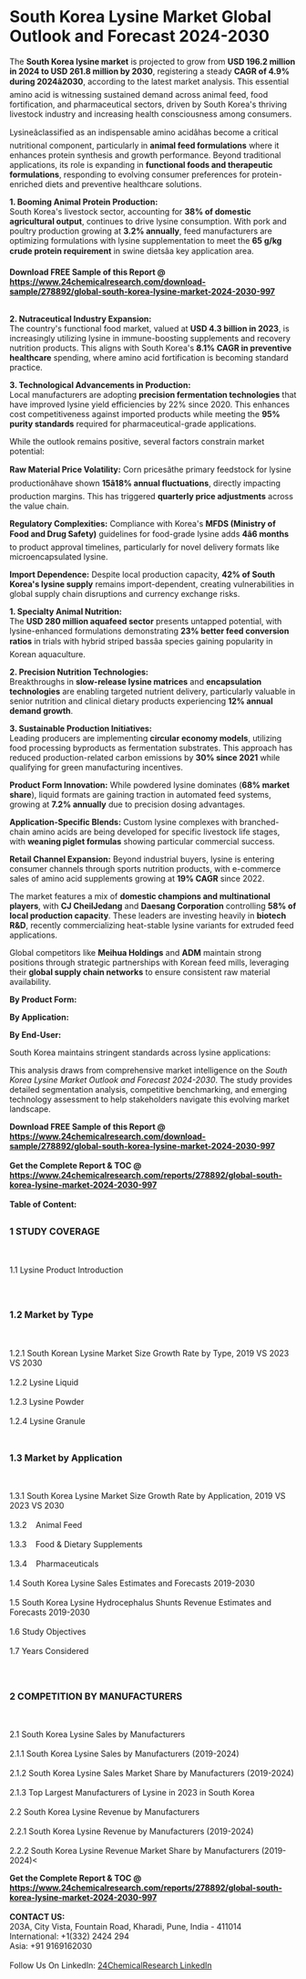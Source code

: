 <h1>South Korea Lysine  Market Global Outlook and Forecast 2024-2030</h1><p>The <strong>South Korea lysine market</strong> is projected to grow from <strong>USD 196.2 million in 2024 to USD 261.8 million by 2030</strong>, registering a steady <strong>CAGR of 4.9% during 2024â2030</strong>, according to the latest market analysis. This essential amino acid is witnessing sustained demand across animal feed, food fortification, and pharmaceutical sectors, driven by South Korea's thriving livestock industry and increasing health consciousness among consumers.</p><p>Lysineâclassified as an indispensable amino acidâhas become a critical nutritional component, particularly in <strong>animal feed formulations</strong> where it enhances protein synthesis and growth performance. Beyond traditional applications, its role is expanding in <strong>functional foods and therapeutic formulations</strong>, responding to evolving consumer preferences for protein-enriched diets and preventive healthcare solutions.</p><p><strong>1. Booming Animal Protein Production:</strong><br>
South Korea's livestock sector, accounting for <strong>38% of domestic agricultural output</strong>, continues to drive lysine consumption. With pork and poultry production growing at <strong>3.2% annually</strong>, feed manufacturers are optimizing formulations with lysine supplementation to meet the <strong>65 g/kg crude protein requirement</strong> in swine dietsâa key application area.</p><div><b>Download FREE Sample of this Report @ 
            <a href="https://www.24chemicalresearch.com/download-sample/278892/global-south-korea-lysine-market-2024-2030-997">
            https://www.24chemicalresearch.com/download-sample/278892/global-south-korea-lysine-market-2024-2030-997</a></b></div><br><p><strong>2. Nutraceutical Industry Expansion:</strong><br>
The country's functional food market, valued at <strong>USD 4.3 billion in 2023</strong>, is increasingly utilizing lysine in immune-boosting supplements and recovery nutrition products. This aligns with South Korea's <strong>8.1% CAGR in preventive healthcare</strong> spending, where amino acid fortification is becoming standard practice.</p><p><strong>3. Technological Advancements in Production:</strong><br>
Local manufacturers are adopting <strong>precision fermentation technologies</strong> that have improved lysine yield efficiencies by 22% since 2020. This enhances cost competitiveness against imported products while meeting the <strong>95% purity standards</strong> required for pharmaceutical-grade applications.</p><p>While the outlook remains positive, several factors constrain market potential:</p><p><strong>Raw Material Price Volatility:</strong> Corn pricesâthe primary feedstock for lysine productionâhave shown <strong>15â18% annual fluctuations</strong>, directly impacting production margins. This has triggered <strong>quarterly price adjustments</strong> across the value chain.</p><p><strong>Regulatory Complexities:</strong> Compliance with Korea's <strong>MFDS (Ministry of Food and Drug Safety)</strong> guidelines for food-grade lysine adds <strong>4â6 months</strong> to product approval timelines, particularly for novel delivery formats like microencapsulated lysine.</p><p><strong>Import Dependence:</strong> Despite local production capacity, <strong>42% of South Korea's lysine supply</strong> remains import-dependent, creating vulnerabilities in global supply chain disruptions and currency exchange risks.</p><p><strong>1. Specialty Animal Nutrition:</strong><br>
The <strong>USD 280 million aquafeed sector</strong> presents untapped potential, with lysine-enhanced formulations demonstrating <strong>23% better feed conversion ratios</strong> in trials with hybrid striped bassâa species gaining popularity in Korean aquaculture.</p><p><strong>2. Precision Nutrition Technologies:</strong><br>
Breakthroughs in <strong>slow-release lysine matrices</strong> and <strong>encapsulation technologies</strong> are enabling targeted nutrient delivery, particularly valuable in senior nutrition and clinical dietary products experiencing <strong>12% annual demand growth</strong>.</p><p><strong>3. Sustainable Production Initiatives:</strong><br>
Leading producers are implementing <strong>circular economy models</strong>, utilizing food processing byproducts as fermentation substrates. This approach has reduced production-related carbon emissions by <strong>30% since 2021</strong> while qualifying for green manufacturing incentives.</p><p><strong>Product Form Innovation:</strong> While powdered lysine dominates (<strong>68% market share</strong>), liquid formats are gaining traction in automated feed systems, growing at <strong>7.2% annually</strong> due to precision dosing advantages.</p><p><strong>Application-Specific Blends:</strong> Custom lysine complexes with branched-chain amino acids are being developed for specific livestock life stages, with <strong>weaning piglet formulas</strong> showing particular commercial success.</p><p><strong>Retail Channel Expansion:</strong> Beyond industrial buyers, lysine is entering consumer channels through sports nutrition products, with e-commerce sales of amino acid supplements growing at <strong>19% CAGR</strong> since 2022.</p><p>The market features a mix of <strong>domestic champions and multinational players</strong>, with <strong>CJ CheilJedang</strong> and <strong>Daesang Corporation</strong> controlling <strong>58% of local production capacity</strong>. These leaders are investing heavily in <strong>biotech R&amp;D</strong>, recently commercializing heat-stable lysine variants for extruded feed applications.</p><p>Global competitors like <strong>Meihua Holdings</strong> and <strong>ADM</strong> maintain strong positions through strategic partnerships with Korean feed mills, leveraging their <strong>global supply chain networks</strong> to ensure consistent raw material availability.</p><p><strong>By Product Form:</strong></p><p><strong>By Application:</strong></p><p><strong>By End-User:</strong></p><p>South Korea maintains stringent standards across lysine applications:</p><p>This analysis draws from comprehensive market intelligence on the <em>South Korea Lysine Market Outlook and Forecast 2024-2030</em>. The study provides detailed segmentation analysis, competitive benchmarking, and emerging technology assessment to help stakeholders navigate this evolving market landscape.</p><div><b>Download FREE Sample of this Report @ 
            <a href="https://www.24chemicalresearch.com/download-sample/278892/global-south-korea-lysine-market-2024-2030-997">
            https://www.24chemicalresearch.com/download-sample/278892/global-south-korea-lysine-market-2024-2030-997</a></b></div><br><div><b>Get the Complete Report & TOC @ 
            <a href="https://www.24chemicalresearch.com/reports/278892/global-south-korea-lysine-market-2024-2030-997">
            https://www.24chemicalresearch.com/reports/278892/global-south-korea-lysine-market-2024-2030-997</a></b></div><br>
            <b>Table of Content:</b><p><h2><span style="font-size:16px"><strong>1 STUDY COVERAGE</strong></span></h2><br />
<p>1.1 Lysine  Product Introduction</p><br />
<h2><span style="font-size:16px"><strong>1.2 Market by Type</strong></span></h2><br />
<p>1.2.1 South Korean Lysine  Market Size Growth Rate by Type, 2019 VS 2023 VS 2030<br /><br />
1.2.2 Lysine Liquid&nbsp;&nbsp; &nbsp;<br /><br />
1.2.3 Lysine Powder<br /><br />
1.2.4 Lysine Granule<br /><br />
<h2><span style="font-size:16px"><strong>1.3 Market by Application</strong></span></h2><br />
<p>1.3.1 South Korea Lysine  Market Size Growth Rate by Application, 2019 VS 2023 VS 2030<br /><br />
1.3.2&nbsp;&nbsp; &nbsp;Animal Feed<br /><br />
1.3.3&nbsp;&nbsp; &nbsp;Food & Dietary Supplements<br /><br />
1.3.4&nbsp;&nbsp; &nbsp;Pharmaceuticals<br /><br />
1.4 South Korea Lysine  Sales Estimates and Forecasts 2019-2030<br /><br />
1.5 South Korea Lysine  Hydrocephalus Shunts Revenue Estimates and Forecasts 2019-2030<br /><br />
1.6 Study Objectives<br /><br />
1.7 Years Considered</p><br />
<h2><span style="font-size:16px"><strong>2 COMPETITION BY MANUFACTURERS</strong></span></h2><br />
<p>2.1 South Korea Lysine  Sales by Manufacturers<br /><br />
2.1.1 South Korea Lysine  Sales by Manufacturers (2019-2024)<br /><br />
2.1.2 South Korea Lysine  Sales Market Share by Manufacturers (2019-2024)<br /><br />
2.1.3 Top Largest Manufacturers of Lysine  in 2023 in South Korea<br /><br />
2.2 South Korea Lysine  Revenue by Manufacturers<br /><br />
2.2.1 South Korea Lysine  Revenue by Manufacturers (2019-2024)<br /><br />
2.2.2 South Korea Lysine  Revenue Market Share by Manufacturers (2019-2024)<</p><div><b>Get the Complete Report & TOC @ 
            <a href="https://www.24chemicalresearch.com/reports/278892/global-south-korea-lysine-market-2024-2030-997">
            https://www.24chemicalresearch.com/reports/278892/global-south-korea-lysine-market-2024-2030-997</a></b></div><br><b>CONTACT US:</b><br>
            203A, City Vista, Fountain Road, Kharadi, Pune, India - 411014<br>
            International: +1(332) 2424 294<br>
            Asia: +91 9169162030 <br><br>
            Follow Us On LinkedIn: <a href="https://www.linkedin.com/company/24chemicalresearch/">24ChemicalResearch LinkedIn</a>